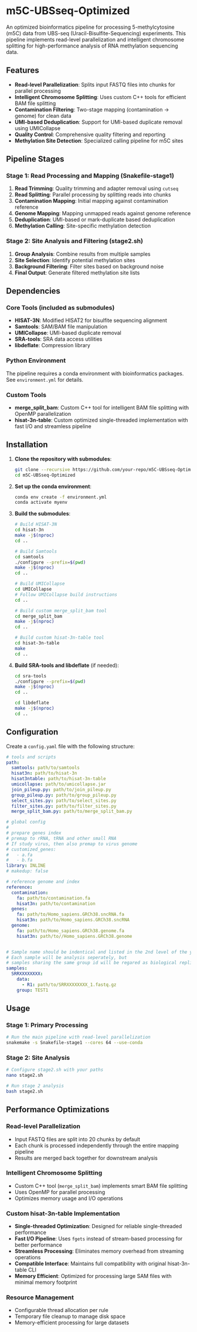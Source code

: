 # m5C-UBSseq-Optimized

An optimized bioinformatics pipeline for processing 5-methylcytosine (m5C) data from UBS-seq (Uracil-Bisulfite-Sequencing) experiments. This pipeline implements read-level parallelization and intelligent chromosome splitting for high-performance analysis of RNA methylation sequencing data.

## Features

- **Read-level Parallelization**: Splits input FASTQ files into chunks for parallel processing
- **Intelligent Chromosome Splitting**: Uses custom C++ tools for efficient BAM file splitting
- **Contamination Filtering**: Two-stage mapping (contamination → genome) for clean data
- **UMI-based Deduplication**: Support for UMI-based duplicate removal using UMICollapse
- **Quality Control**: Comprehensive quality filtering and reporting
- **Methylation Site Detection**: Specialized calling pipeline for m5C sites

## Pipeline Stages

### Stage 1: Read Processing and Mapping (Snakefile-stage1)
1. **Read Trimming**: Quality trimming and adapter removal using `cutseq`
2. **Read Splitting**: Parallel processing by splitting reads into chunks
3. **Contamination Mapping**: Initial mapping against contamination reference
4. **Genome Mapping**: Mapping unmapped reads against genome reference
5. **Deduplication**: UMI-based or mark-duplicate based deduplication
6. **Methylation Calling**: Site-specific methylation detection

### Stage 2: Site Analysis and Filtering (stage2.sh)
1. **Group Analysis**: Combine results from multiple samples
2. **Site Selection**: Identify potential methylation sites
3. **Background Filtering**: Filter sites based on background noise
4. **Final Output**: Generate filtered methylation site lists

## Dependencies

### Core Tools (included as submodules)
- **HISAT-3N**: Modified HISAT2 for bisulfite sequencing alignment
- **Samtools**: SAM/BAM file manipulation
- **UMICollapse**: UMI-based duplicate removal
- **SRA-tools**: SRA data access utilities
- **libdeflate**: Compression library

### Python Environment
The pipeline requires a conda environment with bioinformatics packages. See `environment.yml` for details.

### Custom Tools
- **merge_split_bam**: Custom C++ tool for intelligent BAM file splitting with OpenMP parallelization
- **hisat-3n-table**: Custom optimized single-threaded implementation with fast I/O and streamless pipeline

## Installation

1. **Clone the repository with submodules**:
   ```bash
   git clone --recursive https://github.com/your-repo/m5C-UBSseq-Optimized.git
   cd m5C-UBSseq-Optimized
   ```

2. **Set up the conda environment**:
   ```bash
   conda env create -f environment.yml
   conda activate myenv
   ```

3. **Build the submodules**:
   ```bash
   # Build HISAT-3N
   cd hisat-3n
   make -j$(nproc)
   cd ..
   
   # Build Samtools
   cd samtools
   ./configure --prefix=$(pwd)
   make -j$(nproc)
   cd ..
   
   # Build UMICollapse
   cd UMICollapse
   # Follow UMICollapse build instructions
   cd ..
   
   # Build custom merge_split_bam tool
   cd merge_split_bam
   make -j$(nproc)
   cd ..
   
   # Build custom hisat-3n-table tool
   cd hisat-3n-table
   make
   cd ..
   ```

4. **Build SRA-tools and libdeflate** (if needed):
   ```bash
   cd sra-tools
   ./configure --prefix=$(pwd)
   make -j$(nproc)
   cd ..
   
   cd libdeflate
   make -j$(nproc)
   cd ..
   ```

## Configuration

Create a `config.yaml` file with the following structure:

```yaml
# tools and scripts
path:
  samtools: path/to/samtools 
  hisat3n: path/to/hisat-3n
  hisat3ntable: path/to/hisat-3n-table
  umicollapse: path/to/umicollapse.jar
  join_pileup.py: path/to/join_pileup.py
  group_pileup.py: path/to/group_pileup.py
  select_sites.py: path/to/select_sites.py
  filter_sites.py: path/to/filter_sites.py
  merge_split_bam.py: path/to/merge_split_bam.py

# global config
#
# prepare genes index
# premap to rRNA, tRNA and other small RNA
# If study virus, then also premap to virus genome
# customized_genes:
#   - a.fa
#   - b.fa
library: INLINE
# makedup: false

# reference genome and index
reference:
  contamination:
    fa: path/to/contamination.fa
    hisat3n: path/to/contamination
  genes:
    fa: path/to/Homo_sapiens.GRCh38.sncRNA.fa
    hisat3n: path/to/Homo_sapiens.GRCh38.sncRNA
  genome:
    fa: path/to/Homo_sapiens.GRCh38.genome.fa
    hisat3n: path/to//Homo_sapiens.GRCh38.genome


# Sample name should be indentical and listed in the 2nd level of the yaml file
# Each sample will be analysis seperately, but
# samples sharing the same group id will be regared as biological replicates and combined in the comparing step
samples:
  SRRXXXXXXXX:
    data:
      - R1: path/to/SRRXXXXXXXX_1.fastq.gz
    group: TEST1
```

## Usage

### Stage 1: Primary Processing
```bash
# Run the main pipeline with read-level parallelization
snakemake -s Snakefile-stage1 --cores 64 --use-conda
```

### Stage 2: Site Analysis
```bash
# Configure stage2.sh with your paths
nano stage2.sh

# Run stage 2 analysis
bash stage2.sh
```

## Performance Optimizations

### Read-level Parallelization
- Input FASTQ files are split into 20 chunks by default
- Each chunk is processed independently through the entire mapping pipeline
- Results are merged back together for downstream analysis

### Intelligent Chromosome Splitting
- Custom C++ tool (`merge_split_bam`) implements smart BAM file splitting
- Uses OpenMP for parallel processing
- Optimizes memory usage and I/O operations

### Custom hisat-3n-table Implementation
- **Single-threaded Optimization**: Designed for reliable single-threaded performance
- **Fast I/O Pipeline**: Uses `fgets` instead of stream-based processing for better performance
- **Streamless Processing**: Eliminates memory overhead from streaming operations
- **Compatible Interface**: Maintains full compatibility with original hisat-3n-table CLI
- **Memory Efficient**: Optimized for processing large SAM files with minimal memory footprint

### Resource Management
- Configurable thread allocation per rule
- Temporary file cleanup to manage disk space
- Memory-efficient processing for large datasets
